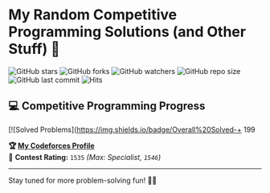 # My Random Competitive Programming Solutions (and Other Stuff) 🚀  

![GitHub stars](https://img.shields.io/github/stars/a7mddra/CompetitiveProgramming?style=social)
![GitHub forks](https://img.shields.io/github/forks/a7mddra/CompetitiveProgramming?style=social)
![GitHub watchers](https://img.shields.io/github/watchers/a7mddra/CompetitiveProgramming?style=social)
![GitHub repo size](https://img.shields.io/github/repo-size/a7mddra/CompetitiveProgramming)
![GitHub last commit](https://img.shields.io/github/last-commit/a7mddra/CompetitiveProgramming?color=red)
![Hits](https://hits.seeyoufarm.com/api/count/incr/badge.svg?url=https%3A%2F%2Fgithub.com%2Fa7mddra%2FCompetitiveProgramming&count_bg=%2379C83D&title_bg=%23555555&icon=&icon_color=%23E7E7E7&title=hits&edge_flat=false)

## 💻 **Competitive Programming Progress**
[![Solved Problems](https://img.shields.io/badge/Overall%20Solved-+<!-- CPP_COUNT --> 199

**🏆 [My Codeforces Profile](https://codeforces.com/profile/a7mddra)**  
🔹 **Contest Rating:** `1535` *(Max: Specialist, `1546`)*  

---

Stay tuned for more problem-solving fun! 🚀🔥
